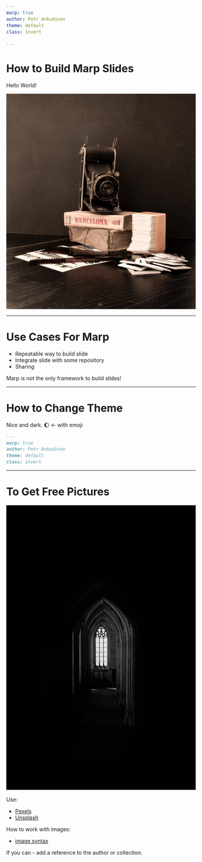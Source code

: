 ```yaml
---
marp: true
author: Petr Ankudinov
theme: default
class: invert

---
```

# How to Build Marp Slides

Hello World!

![bg](img/pexels-renato-rocca-9279669.jpg)

---

# Use Cases For Marp

- Repeatable way to build slide
- Integrate slide with some repository
- Sharing

Marp is not the only framework to build slides!

---

# How to Change Theme

Nice and dark. 🌔 <- with emoji

```markdown
---
marp: true
author: Petr Ankudinov
theme: default
class: invert
```

---

# To Get Free Pictures

![bg right](img/pexels-adrien-olichon-2823459.jpg)

Use:

- [Pexels](https://www.pexels.com/)
- [Unsplash](https://unsplash.com/)

How to work with images:

- [image syntax](https://marpit.marp.app/image-syntax)

If you can - add a reference to the author or collection.
